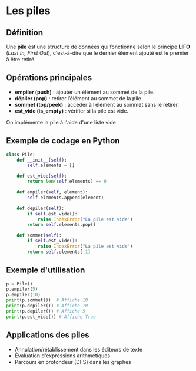 # Les piles 

## Définition

Une **pile** est une structure de données qui fonctionne selon le principe **LIFO** (*Last In, First Out*), c'est-à-dire que le dernier élément ajouté est le premier à être retiré.

## Opérations principales

- **empiler (push)** : ajouter un élément au sommet de la pile.
- **dépiler (pop)** : retirer l’élément au sommet de la pile.
- **sommet (top/peek)** : accéder à l’élément au sommet sans le retirer.
- **est_vide (is_empty)** : vérifier si la pile est vide.

On implémente la pile à l'aide d'une liste vide

## Exemple de codage en Python

```python
class Pile:
    def __init__(self):
        self.elements = []

    def est_vide(self):
        return len(self.elements) == 0

    def empiler(self, element):
        self.elements.append(element)

    def depiler(self):
        if self.est_vide():
            raise IndexError("La pile est vide")
        return self.elements.pop()

    def sommet(self):
        if self.est_vide():
            raise IndexError("La pile est vide")
        return self.elements[-1]
```

## Exemple d'utilisation

```python
p = Pile()
p.empiler(5)
p.empiler(10)
print(p.sommet())  # Affiche 10
print(p.depiler()) # Affiche 10
print(p.depiler()) # Affiche 5
print(p.est_vide()) # Affiche True
```

## Applications des piles

- Annulation/rétablissement dans les éditeurs de texte
- Évaluation d'expressions arithmétiques
- Parcours en profondeur (DFS) dans les graphes
